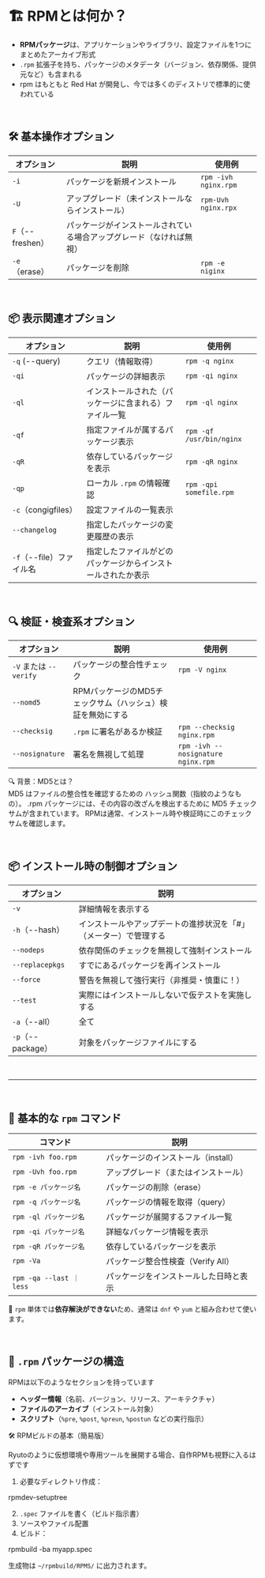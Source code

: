 # 🏗 RPMとは何か？

-   **RPMパッケージ**は、アプリケーションやライブラリ、設定ファイルを1つにまとめたアーカイブ形式
-   `.rpm` 拡張子を持ち、パッケージのメタデータ（バージョン、依存関係、提供元など）も含まれる
-   rpm はもともと Red Hat が開発し、今では多くのディストリで標準的に使われている


<br>

## 🛠 基本操作オプション

| オプション | 説明 | 使用例 |
|----------------|-----------------|------------|
| `-i` | パッケージを新規インストール | `rpm -ivh nginx.rpm` |
| `-U` | アップグレード（未インストールならインストール）| `rpm-Uvh nginx.rpx` |
| `F`（--freshen） | パッケージがインストールされている場合アップグレード（なければ無視） |  |
| `-e` （erase） | パッケージを削除 | `rpm -e niginx` |

<br>

## 📦 表示関連オプション

| オプション |  説明 | 使用例 |
|------------|--------|----------|
| `-q` (--query) |クエリ（情報取得）| `rpm -q nginx` |
| `-qi` | パッケージの詳細表示 | `rpm -qi nginx` | 
| `-ql` | インストールされた（パッケージに含まれる）ファイル一覧 | `rpm -ql nginx` | 
| `-qf` | 指定ファイルが属するパッケージ表示 | `rpm -qf /usr/bin/nginx` |
| `-qR` |  依存しているパッケージを表示 | `rpm -qR nginx` |
| `-qp` | ローカル `.rpm` の情報確認 |`rpm -qpi somefile.rpm` |
| `-c`（congigfiles）| 設定ファイルの一覧表示 |
| `--changelog` | 指定したパッケージの変更履歴の表示 |
| `-f`（--file）ファイル名 | 指定したファイルがどのパッケージからインストールされたか表示 | 

<br>

## 🔍 検証・検査系オプション

| オプション | 説明 | 使用例 |
|--------|-------|-----|
| `-V` または `--verify` | パッケージの整合性チェック | `rpm -V nginx` |
| `--nomd5` | RPMパッケージのMD5チェックサム（ハッシュ）検証を無効にする |
| `--checksig` | `.rpm` に署名があるか検証 | `rpm --checksig nginx.rpm` |
| `--nosignature` | 署名を無視して処理 | `rpm -ivh --nosignature nginx.rpm` |

🔍 背景：MD5とは？<br>
MD5 はファイルの整合性を確認するための ハッシュ関数（指紋のようなもの）。
.rpm パッケージには、その内容の改ざんを検出するために MD5 チェックサムが含まれています。
RPMは通常、インストール時や検証時にこのチェックサムを確認します。



<br>

## 📦 インストール時の制御オプション

| オプション | 説明 |
|-----------------------|----------------------|
| `-v` | 詳細情報を表示する |
| `-h`（--hash） | インストールやアップデートの進捗状況を「#」（メーター）で管理する |
| `--nodeps` | 依存関係のチェックを無視して強制インストール |
| `--replacepkgs` | すでにあるパッケージを再インストール |
| `--force` | 警告を無視して強行実行（非推奨・慎重に！） |
| `--test` | 実際にはインストールしないで仮テストを実施しする |
| `-a`（--all） | 全て |
| `-p`（--package）| 対象をパッケージファイルにする |


<br>

----------------------

<br>

## 🔧 基本的な `rpm` コマンド

| コマンド | 説明 |
|--------------|----------------|
| `rpm -ivh foo.rpm` | パッケージのインストール（install）|
| `rpm -Uvh foo.rpm` | アップグレード（またはインストール）|
| `rpm -e パッケージ名` | パッケージの削除（erase）|
| `rpm -q パッケージ名` | パッケージの情報を取得（query）|
| `rpm -ql パッケージ名` | パッケージが展開するファイル一覧 |
| `rpm -qi パッケージ名` | 詳細なパッケージ情報を表示 |
| `rpm -qR パッケージ名` | 依存しているパッケージを表示 |
| `rpm -Va` | パッケージ整合性検査（Verify All）|
| `rpm -qa --last ｜ less` | パッケージをインストールした日時と表示 |
📝 `rpm` 単体では**依存解決ができない**ため、通常は `dnf` や `yum` と組み合わせて使います。

<br>

## 🧩 `.rpm` パッケージの構造

RPMは以下のようなセクションを持っています

-   **ヘッダー情報**（名前、バージョン、リリース、アーキテクチャ）
-   **ファイルのアーカイブ**（インストール対象）
-   **スクリプト**（`%pre`, `%post`, `%preun`, `%postun` などの実行指示）



🛠 RPMビルドの基本（簡易版）

Ryutoのように仮想環境や専用ツールを展開する場合、自作RPMも視野に入るはずです

1.  必要なディレクトリ作成：

rpmdev-setuptree

2.  `.spec` ファイルを書く（ビルド指示書）
3.  ソースやファイル配置
4.  ビルド：

rpmbuild -ba myapp.spec

生成物は `~/rpmbuild/RPMS/` に出力されます。
